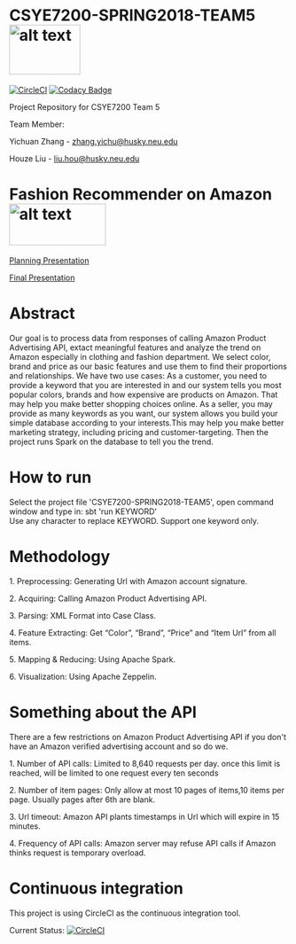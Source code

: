 # CSYE7200-SPRING2018-TEAM5  <img src="http://d1marr3m5x4iac.cloudfront.net/images/block/I0-001/039/361/539-0.png_/big-data-scala-spark-certification-training-bootc-39.png" alt="alt text" width="128" height="90">
[![CircleCI](https://circleci.com/gh/YichuanZhang/CSYE7200-SPRING2018-TEAM5/tree/master.svg?style=shield)](https://circleci.com/gh/YichuanZhang/CSYE7200-SPRING2018-TEAM5/tree/master)
[![Codacy Badge](https://api.codacy.com/project/badge/Grade/3a3e74d5785b4e659780219661deb17f)](https://www.codacy.com/app/YichuanZhang/CSYE7200-SPRING2018-TEAM5?utm_source=github.com&amp;utm_medium=referral&amp;utm_content=YichuanZhang/CSYE7200-SPRING2018-TEAM5&amp;utm_campaign=Badge_Grade)

Project Repository for CSYE7200 Team 5

Team Member: 

Yichuan Zhang - zhang.yichu@husky.neu.edu

Houze Liu - liu.hou@husky.neu.edu
# Fashion Recommender on Amazon <img src="https://forums.developer.amazon.com/spaces/12/icon.html?t=1474581400000" alt="alt text" width="174" height="75">


<a href="https://docs.google.com/presentation/d/1fScP5hZRLKOM23TbkYGZmb-hHZBuYSCI8RtVlUGqGXk/edit?usp=sharing">Planning Presentation</a>

<a href="https://docs.google.com/presentation/d/1ckQuPZqCPWy-GedrfxU6MgB1i0t3cHpngHebOyEmBug/edit?usp=sharing">Final Presentation</a>

# Abstract
Our goal is to process data from responses of calling Amazon Product Advertising API, extact meaningful features and analyze the trend on Amazon especially in clothing and fashion department. We select color, brand and price as our basic features and use them to find their proportions and relationships. We have two use cases: As a customer, you need to provide a keyword that you are interested in and our system tells you most popular colors, brands and how expensive are products on Amazon. That may help you make better shopping choices online. As a seller, you may provide as many keywords as you want, our system allows you build your simple database according to your interests.This may help you make better marketing strategy, including pricing and customer-targeting. Then the project runs Spark on the database to tell you the trend. 

# How to run
Select the project file 'CSYE7200-SPRING2018-TEAM5', open command window and type in: sbt 'run KEYWORD'<br> Use any character to replace KEYWORD. Support one keyword only.

# Methodology
1\.  Preprocessing: Generating Url with Amazon account signature.

2\.  Acquiring: Calling Amazon Product Advertising API.

3\.  Parsing: XML Format into Case Class.

4\.  Feature Extracting: Get “Color”, “Brand”, “Price” and “Item Url” from all items. 

5\.  Mapping & Reducing: Using Apache Spark.

6\.  Visualization: Using Apache Zeppelin.   

# Something about the API
There are a few restrictions on Amazon Product Advertising API if you don't have an Amazon verified advertising account and so do we.

1\. Number of API calls: Limited to 8,640 requests per day. once this limit is reached, will be limited to one request every ten seconds

2\. Number of item pages: Only allow at most 10 pages of items,10 items per page. Usually pages after 6th are blank.

3\. Url timeout: Amazon API plants timestamps in Url which will expire in 15 minutes.

4\. Frequency of API calls: Amazon server may refuse API calls if Amazon thinks request is temporary overload.


# Continuous integration
This project is using CircleCI as the continuous integration tool.

Current Status:
[![CircleCI](https://circleci.com/gh/YichuanZhang/CSYE7200-SPRING2018-TEAM5/tree/master.svg?style=svg)](https://circleci.com/gh/YichuanZhang/CSYE7200-SPRING2018-TEAM5/tree/master)
